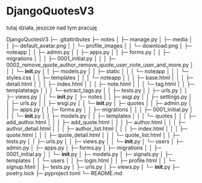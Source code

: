 # DjangoQuotesV3

tutaj działa, jeszcze nad tym pracuję

DjangoQuotesV3
├─ .gitattributes
├─ notes
│ ├─ manage.py
│ ├─ media
│ │ ├─ default_avatar.png
│ │ └─ profile_images
│ │ └─ download.png
│ ├─ noteapp
│ │ ├─ admin.py
│ │ ├─ apps.py
│ │ ├─ forms.py
│ │ ├─ migrations
│ │ │ ├─ 0001_initial.py
│ │ │ ├─ 0002_remove_quote_author_remove_quote_user_note_user_and_more.py
│ │ │ └─ **init**.py
│ │ ├─ models.py
│ │ ├─ static
│ │ │ └─ noteapp
│ │ │ └─ styles.css
│ │ ├─ templates
│ │ │ └─ noteapp
│ │ │ ├─ base.html
│ │ │ ├─ detail.html
│ │ │ ├─ index.html
│ │ │ ├─ note.html
│ │ │ └─ tag.html
│ │ ├─ templatetags
│ │ │ └─ extract_tags.py
│ │ ├─ tests.py
│ │ ├─ urls.py
│ │ ├─ views.py
│ │ └─ **init**.py
│ ├─ notes
│ │ ├─ asgi.py
│ │ ├─ settings.py
│ │ ├─ urls.py
│ │ ├─ wsgi.py
│ │ └─ **init**.py
│ ├─ quotes
│ │ ├─ admin.py
│ │ ├─ apps.py
│ │ ├─ forms.py
│ │ ├─ migrations
│ │ │ ├─ 0001_initial.py
│ │ │ └─ **init**.py
│ │ ├─ models.py
│ │ ├─ templates
│ │ │ └─ quotes
│ │ │ ├─ add_author.html
│ │ │ ├─ add_quote.html
│ │ │ ├─ author.html
│ │ │ ├─ author_detail.html
│ │ │ ├─ author_list.html
│ │ │ ├─ index.html
│ │ │ ├─ quote.html
│ │ │ ├─ quote_detail.html
│ │ │ └─ quote_list.html
│ │ ├─ tests.py
│ │ ├─ urls.py
│ │ ├─ views.py
│ │ └─ **init**.py
│ └─ users
│ ├─ admin.py
│ ├─ apps.py
│ ├─ forms.py
│ ├─ migrations
│ │ ├─ 0001_initial.py
│ │ └─ **init**.py
│ ├─ models.py
│ ├─ signals.py
│ ├─ templates
│ │ └─ users
│ │ ├─ login.html
│ │ ├─ profile.html
│ │ └─ signup.html
│ ├─ tests.py
│ ├─ urls.py
│ ├─ views.py
│ └─ **init**.py
├─ poetry.lock
├─ pyproject.toml
└─ README.md
